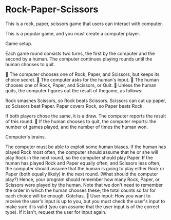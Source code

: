# Rock-Paper-Scissors
This is a rock, paper, scissors game that users can interact with computer.

This is a popular game, and you must create a computer player.

Game setup. 

Each game round consists two turns, the first by the computer and the second by a human. The computer continues playing rounds until the human chooses to quit.

 The computer chooses one of Rock, Paper, and Scissors, but keeps its choice secret.
 The computer asks for the human's input.
 The human chooses one of Rock, Paper, and Scissors, or Quit.
 Unless the human quits, the computer figures out the result of thegame, as follows:

   Rock smashes Scissors, so Rock beats Scissors.
   Scissors can cut up paper, so Scissors beat Paper.
   Paper covers Rock, so Paper beats Rock.
    
   If both players chose the same, it is a draw. The computer reports the result of this round.
 If the human chooses to quit, the computer reports:
  the number of games played, and the number of times the human won.


Computer's brains. 

The computer must be able to exploit some human biases. If the human has played Rock most often, the computer should assume that he or she will play Rock in the next round, so the computer
should play Paper. If the human has played Rock and Paper equally often,
and Scissors less often, the computer should assume that the human is going
to play either Rock or Paper (both equally likely) in the next round. (What
should the computer play?)
Hence, your program should remember how many Rock, Paper,
or Scissors were played by the human. Note that we don't need to
remember the order in which the human chooses these; the total counts so
far for each choice will be enough.
Gotchas.
 User input: How you want to receive the user's input is up to you,
but you must check the user's input to make sure it is valid (you can
assume that the user input is of the correct type). If it isn't, request
the user for input again.
